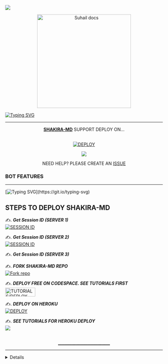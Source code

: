 ![](https://github.com/basanzietech/gif/blob/main/919.gif)

<p align="center">
    <img alt="Suhail docs" height="300" src="https://telegra.ph/file/a780e2d3991bda292235d.jpg">
  </a>
</p>


[![Typing SVG](https://readme-typing-svg.demolab.com/?lines=HI+THERE;IM+SHAKIRA;CREATED+BY+BENJAMINI-OMARY)](https://git.io/typing-svg)
</p>

---

<p align="center">
  <a href="https://github.com/basanzietech/shakira-md"><b>SHAKIRA-MD</b></a> SUPPORT DEPLOY ON...
</p>

<p align="center">
    <br>
<a href='https://dashboard.heroku.com/new?template=https%3A%2F%2Fgithub.com%2Fbasanzietech%2Fshakira-md' target="_blank"><img alt='DEPLOY' src='https://img.shields.io/badge/-HEROKU-blue?style=for-the-badge&logo=heroku&logoColor=white'/></a>


</p>
<p align="center">
  <a href="https://youtu.be/3NdJb6_1cJM"><img src="https://img.shields.io/badge/CodeSpace-blue?colorA=%23ff000&colorB=%23017e40&style=for-the-badge&logo=git&logoColor=white"></a>
</p>
<p align="center">NEED HELP? PLEASE CREATE AN <a href="https://github.com/basanzietech/shakira-md/issues">ISSUE</a></p>
 



### BOT FEATURES
---
[![Typing SVG](https://readme-typing-svg.demolab.com/?lines=ANIME,+AI,+GAMES,+FUN;MEDIA,+DOWNLOADER,+LOGO,+EDITS;GROUP,+CHATS,+PRIVACY,+GFX;STICKER,+EMAIL,+CONVERTER,+A-REPLY;AND+MUCH+MORE...)](https://git.io/typing-svg)




 




    
   
## STEPS TO DEPLOY SHAKIRA-MD

✍️. ***Get Session ID (SERVER 1)***
    <br>
<a href='https://msid1-c18884699851.herokuapp.com/' target="_blank"><img alt='SESSION ID' src='https://img.shields.io/badge/Session_id-100000?style=for-the-badge&logo=scan&logoColor=blue&labelColor=black&color=black'/></a>

✍️. ***Get Session ID (SERVER 2)***
    <br>
<a href='https://jweb1-84e086460531.herokuapp.com/' target="_blank"><img alt='SESSION ID' src='https://img.shields.io/badge/Session_id_2-100000?style=for-the-badge&logo=scan&logoColor=blue&labelColor=black&color=black'/></a>

✍️. ***Get Session ID (SERVER 3)***
    <br>
    
✍️.  ***FORK SHAKIRA-MD REPO***
    <br>
<a href='https://github.com/basanzietech/shakira-md/fork' target="_blank"><img alt='Fork repo' src='https://img.shields.io/badge/Fork Repo-100000?style=for-the-badge&logo=scan&logoColor=blue&labelColor=black&color=black'/></a>

✍️. ***DEPLOY FREE ON CODESPACE. SEE TUTORIALS FIRST***
    <br>
<a href='https://youtu.be/3NdJb6_1cJM?si=nLU3m8kcDN0x7OBT' target="_blank"><img alt='TUTORIALS/DEPLOY' src='https://img.shields.io/badge/TUTORIALS/DEPLOY -h?color=black&style=for-the-badge&logo=blue' width="96.35" height="28"/></a></p>

✍️.  ***DEPLOY ON HEROKU***
    <br>
<a href='https://dashboard.heroku.com/new?template=https%3A%2F%2Fgithub.com%2Fbasanzietech%2Fshakira-md' target="_blank"><img alt='DEPLOY' src='https://img.shields.io/badge/-DEPLOY-black?style=for-the-badge&logo=heroku&logoColor=blue'/></a>

✍️.  ***SEE TUTORIALS FOR HEROKU DEPLOY***
    <br>
<a href="https://youtu.be/d6FuP_ARfD0?si=N-g6s9ke9D1sHGCW"><img src="https://img.shields.io/badge/𝗬𝗢𝗨𝗧𝗨𝗕𝗘-black?style=watch%20video-critical?style=for-the-badge&logo=youtube&logoColor=blue">
   <br>

</p>

<p align="center" >
    <br>
    __________________________
    
 
---



 <details close>
<summary>𝗖𝗢𝗡𝗧𝗥𝗜𝗕𝗨𝗧𝗢𝗥𝗦</summary>

| [![SUHAILTECHINFO](https://telegra.ph/file/3d0ebc84bc5d6d7c5f262.jpg?lenght=50width=50)](https://github.com/SuhailTechInfo) |
|----|
| [SUHAILTECHINFO](https://github.com/SuhailTechInfo) |
|  BOT BASE , ERROR FIXES, |

  </div>
  
   ## 
  [`BENJA`](https://wa.me/255657779003)
  [`SHAKI`](https://wa.me/+255687770687)
  
